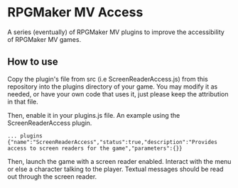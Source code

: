 # RPGMaker MV Access

A series (eventually) of RPGMaker MV plugins to improve the accessibility of RPGMaker MV games.

## How to use

Copy the plugin's file from src (i.e ScreenReaderAccess.js) from this repository into the plugins directory of your game. You may modify it as needed, or have your own code that uses it, just please keep the attribution in that file.

Then, enable it in your plugins.js file. An example using the ScreenReaderAccess plugin.

```
... plugins
{"name":"ScreenReaderAccess","status":true,"description":"Provides access to screen readers for the game","parameters":{}}
```

Then, launch the game with a screen reader enabled. Interact with the menu or else a character talking to the player. Textual messages should be read out through the screen reader.